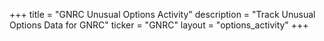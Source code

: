 +++
title = "GNRC Unusual Options Activity"
description = "Track Unusual Options Data for GNRC"
ticker = "GNRC"
layout = "options_activity"
+++

